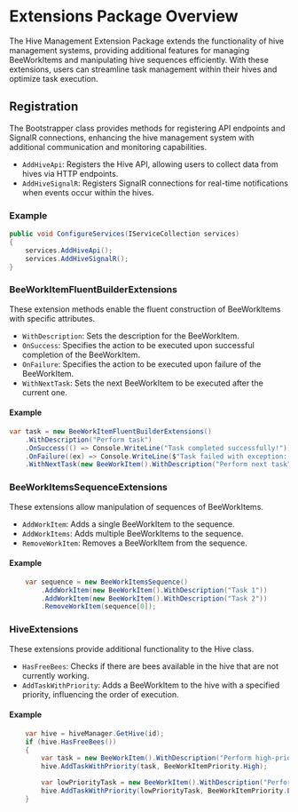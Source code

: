 # Extensions Package Overview

The Hive Management Extension Package extends the functionality of hive management systems, providing additional features for managing BeeWorkItems and manipulating hive sequences efficiently. With these extensions, users can streamline task management within their hives and optimize task execution.


## Registration

The Bootstrapper class provides methods for registering API endpoints and SignalR connections, enhancing the hive management system with additional communication and monitoring capabilities.

- `AddHiveApi`: Registers the Hive API, allowing users to collect data from hives via HTTP endpoints.
- `AddHiveSignalR`: Registers SignalR connections for real-time notifications when events occur within the hives.

### Example

```csharp
public void ConfigureServices(IServiceCollection services)
{
    services.AddHiveApi();
    services.AddHiveSignalR();
}
```

### BeeWorkItemFluentBuilderExtensions

These extension methods enable the fluent construction of BeeWorkItems with specific attributes.

- `WithDescription`: Sets the description for the BeeWorkItem.
- `OnSuccess`: Specifies the action to be executed upon successful completion of the BeeWorkItem.
- `OnFailure`: Specifies the action to be executed upon failure of the BeeWorkItem.
- `WithNextTask`: Sets the next BeeWorkItem to be executed after the current one.

#### Example

```csharp
var task = new BeeWorkItemFluentBuilderExtensions()
    .WithDescription("Perform task")
    .OnSuccess(() => Console.WriteLine("Task completed successfully!"))
    .OnFailure((ex) => Console.WriteLine($"Task failed with exception: {ex.Message}"))
    .WithNextTask(new BeeWorkItem().WithDescription("Perform next task"));
```

### BeeWorkItemsSequenceExtensions

These extensions allow manipulation of sequences of BeeWorkItems.

- `AddWorkItem`: Adds a single BeeWorkItem to the sequence.
- `AddWorkItems`: Adds multiple BeeWorkItems to the sequence.
- `RemoveWorkItem`: Removes a BeeWorkItem from the sequence.

#### Example
```csharp
    var sequence = new BeeWorkItemsSequence()
        .AddWorkItem(new BeeWorkItem().WithDescription("Task 1"))
        .AddWorkItem(new BeeWorkItem().WithDescription("Task 2"))
        .RemoveWorkItem(sequence[0]);
```

### HiveExtensions

These extensions provide additional functionality to the Hive class.

- `HasFreeBees`: Checks if there are bees available in the hive that are not currently working.
- `AddTaskWithPriority`: Adds a BeeWorkItem to the hive with a specified priority, influencing the order of execution.

#### Example
```csharp
    var hive = hiveManager.GetHive(id);
    if (hive.HasFreeBees())
    {
        var task = new BeeWorkItem().WithDescription("Perform high-priority task");
        hive.AddTaskWithPriority(task, BeeWorkItemPriority.High);

        var lowPriorityTask = new BeeWorkItem().WithDescription("Perform low-priority task");
        hive.AddTaskWithPriority(lowPriorityTask, BeeWorkItemPriority.Low);
    }
```

